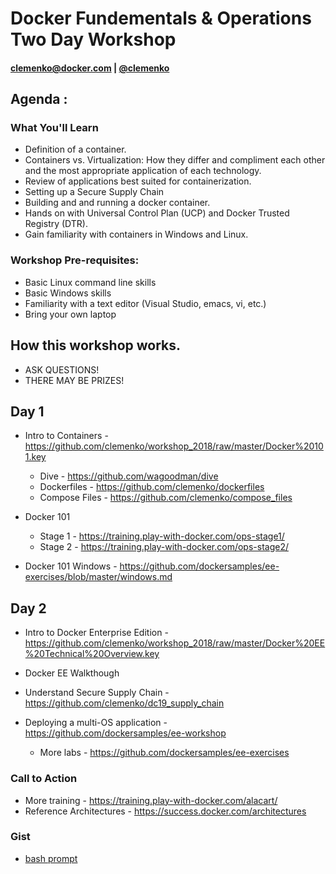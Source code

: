 # Docker Fundementals & Operations Two Day Workshop

#### clemenko@docker.com | [@clemenko](https://twitter.com/clemenko)

## Agenda :
### What You'll Learn
- Definition of a container.
- Containers vs. Virtualization: How they differ and compliment each other and the most appropriate application of each technology.
- Review of applications best suited for containerization.
- Setting up a Secure Supply Chain
- Building and and running a docker container.
- Hands on with Universal Control Plan (UCP) and Docker Trusted Registry (DTR).
- Gain familiarity with containers in Windows and Linux.

### Workshop Pre-requisites:
- Basic Linux command line skills
- Basic Windows skills
- Familiarity with a text editor (Visual Studio, emacs, vi, etc.)
- Bring your own laptop

## How this workshop works. 
- ASK QUESTIONS!
- THERE MAY BE PRIZES!  

## Day 1
- Intro to Containers - https://github.com/clemenko/workshop_2018/raw/master/Docker%20101.key
    - Dive - https://github.com/wagoodman/dive
    - Dockerfiles - https://github.com/clemenko/dockerfiles
    - Compose Files - https://github.com/clemenko/compose_files

- Docker 101 
    - Stage 1 - https://training.play-with-docker.com/ops-stage1/
    - Stage 2 - https://training.play-with-docker.com/ops-stage2/

- Docker 101 Windows - https://github.com/dockersamples/ee-exercises/blob/master/windows.md

## Day 2
- Intro to Docker Enterprise Edition - https://github.com/clemenko/workshop_2018/raw/master/Docker%20EE%20Technical%20Overview.key

- Docker EE Walkthough
- Understand Secure Supply Chain - https://github.com/clemenko/dc19_supply_chain
- Deploying a multi-OS application - https://github.com/dockersamples/ee-workshop
    - More labs - https://github.com/dockersamples/ee-exercises

### Call to Action
- More training - https://training.play-with-docker.com/alacart/
- Reference Architectures - https://success.docker.com/architectures

### Gist
- [bash prompt](https://gist.github.com/clemenko/6be08eb2bf2c7690d1a8dc9abad68c24)